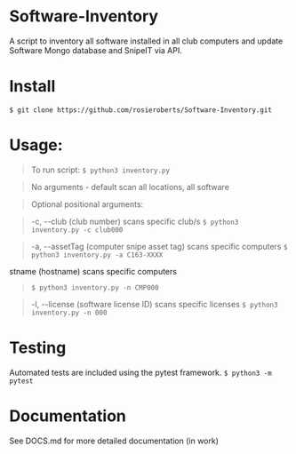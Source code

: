 # Software-Inventory
A script to inventory all software installed in all club computers and update Software Mongo database and SnipeIT via API.

# Install

`$ git clone https://github.com/rosieroberts/Software-Inventory.git`

# Usage:

>To run script:
>`$ python3 inventory.py`

>No arguments - default scan all locations, all software

>Optional positional arguments:

>-c, --club (club number) scans specific club/s
>`$ python3 inventory.py -c club000`

>-a, --assetTag (computer snipe asset tag) scans specific computers
>`$ python3 inventory.py -a C163-XXXX`

stname (hostname) scans specific computers
>`$ python3 inventory.py -n CMP000`

>-l, --license (software license ID) scans specific licenses
>`$ python3 inventory.py -n 000`

# Testing

Automated tests are included using the pytest framework.
`$ python3 -m pytest`

# Documentation

See DOCS.md for more detailed documentation (in work)
